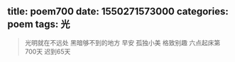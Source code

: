 title: poem700
date: 1550271573000
categories: poem
tags: 光
---
> 光明就在不远处
黑暗够不到的地方
早安
孤独小美
格致别趣
六点起床第700天 迟到65天